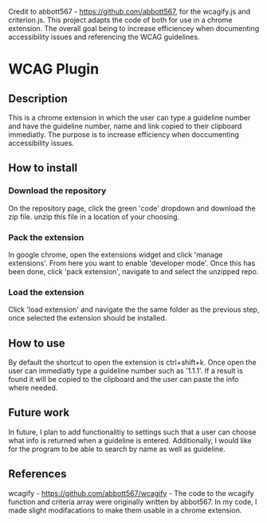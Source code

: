 Credit to abbott567 - https://github.com/abbott567, for the wcagify.js and criterion.js. This project adapts the code of both for use in a chrome extension. The overall goal being to increase efficiencey when documenting accessibility issues and referencing the WCAG guidelines.
 
# WCAG Plugin
## Description

This is a chrome extension in which the user can type a guideline number and have the guideline number, name and link copied to their clipboard immediatly. The purpose is to increase efficiency when doccumenting accessibility issues.

## How to install

### Download the repository
On the repository page, click the green 'code' dropdown and download the zip file. unzip this file in a location of your choosing.
### Pack the extension
In google chrome, open the extensions widget and click 'manage extensions'. From here you want to enable 'developer mode'. Once this has been done, click 'pack extension', navigate to and select the unzipped repo.
### Load the extension
Click 'load extension' and navigate the the same folder as the previous step, once selected the extension should be installed.

## How to use
By default the shortcut to open the extension is ctrl+shift+k. Once open the user can immediatly type a guideline number such as '1.1.1'. If a result is found it will be copied to the clipboard and the user can paste the info where needed.

## Future work
In future, I plan to add functionalitiy to settings such that a user can choose what info is returned when a guideline is entered. Additionally, I would like for the program to be able to search by name as well as guideline.

## References
wcagify - https://github.com/abbott567/wcagify - The code to the wcagify function and criteria array were originally written by abbot567. In my code, I made slight modifacations to make them usable in a chrome extension.
